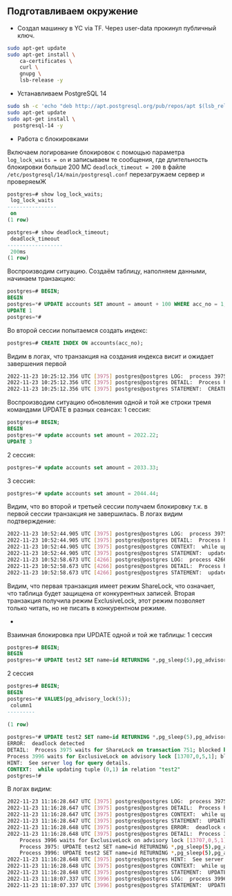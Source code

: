 
## Подготавливаем окружение
- Создал машинку в YC via TF. Через user-data прокинул публичный ключ.
```bash
sudo apt-get update
sudo apt-get install \
    ca-certificates \
    curl \
    gnupg \
    lsb-release -y
```


- Устанавливаем PostgreSQL 14
```bash
sudo sh -c 'echo "deb http://apt.postgresql.org/pub/repos/apt $(lsb_release -cs)-pgdg main" > /etc/apt/sources.list.d/pgdg.list' && wget --quiet -O - https://www.postgresql.org/media/keys/ACCC4CF8.asc | sudo apt-key add - 
sudo apt-get update
sudo apt-get install \
  postgresql-14 -y
```

- Работа с блокировками

Включаем логирование блокировок с помощью параметра ```log_lock_waits = on``` и записываем те сообщения, где длительность блокировки больше 200 МС ```deadlock_timeout = 200``` в файле ```/etc/postgresql/14/main/postgresql.conf``` перезагружаем сервер и проверяемЖ
```SQL
postgres=# show log_lock_waits;
 log_lock_waits 
----------------
 on
(1 row)

postgres=# show deadlock_timeout;
 deadlock_timeout 
------------------
 200ms
(1 row)
```

Воспроизводим ситуацию. Создаём таблицу, наполняем данными, начинаем транзакцию:
```SQL
postgres=# BEGIN;
BEGIN
postgres=*# UPDATE accounts SET amount = amount + 100 WHERE acc_no = 1;
UPDATE 1
postgres=*# 
```
Во второй сессии попытаемся создать индекс:
```SQL
postgres=# CREATE INDEX ON accounts(acc_no);

```
Видим в логах, что транзакция на создания индекса висит и ожидает завершения первой
```bash
2022-11-23 10:25:12.356 UTC [3975] postgres@postgres LOG:  process 3975 still waiting for ShareLock on relation 16387 of database 13707 after 200.150 ms
2022-11-23 10:25:12.356 UTC [3975] postgres@postgres DETAIL:  Process holding the lock: 3996. Wait queue: 3975.
2022-11-23 10:25:12.356 UTC [3975] postgres@postgres STATEMENT:  CREATE INDEX ON accounts(acc_no);
```

Воспроизводим ситуацию обновления одной и той же строки тремя командами UPDATE в разных сеансах:
1 сессия:
```SQL
postgres=# BEGIN;
BEGIN
postgres=*# update accounts set amount = 2022.22;
UPDATE 3

```
2 сессия:
```SQL
postgres=*# update accounts set amount = 2033.33;

```

3 сессия:
```SQL
postgres=*# update accounts set amount = 2044.44;
```
Видим, что во второй и третьей сессии получаем блокировку т.к. в первой сессии транзакция не завершилась. В логах видим подтверждение:
```bash
2022-11-23 10:52:44.905 UTC [3975] postgres@postgres LOG:  process 3975 still waiting for ShareLock on transaction 745 after 200.113 ms
2022-11-23 10:52:44.905 UTC [3975] postgres@postgres DETAIL:  Process holding the lock: 3996. Wait queue: 3975.
2022-11-23 10:52:44.905 UTC [3975] postgres@postgres CONTEXT:  while updating tuple (0,2) in relation "accounts"
2022-11-23 10:52:44.905 UTC [3975] postgres@postgres STATEMENT:  update accounts set amount = 2033.33;
2022-11-23 10:52:58.673 UTC [4266] postgres@postgres LOG:  process 4266 still waiting for ExclusiveLock on tuple (0,2) of relation 16387 of database 13707 after 200.170 ms
2022-11-23 10:52:58.673 UTC [4266] postgres@postgres DETAIL:  Process holding the lock: 3975. Wait queue: 4266.
2022-11-23 10:52:58.673 UTC [4266] postgres@postgres STATEMENT:  update accounts set amount = 2044.44;
```
Видим, что первая транзакция имеет режим ShareLock, что означает, что таблица будет защищена от конкурентных записей. 
Вторая транзакция получила режим ExclusiveLock, этот режим позволяет только читать, но не писать в конкурентном режиме.


*
Взаимная блокировка при UPDATE одной и той же таблицы:
1 сессия
```SQL
postgres=# BEGIN;
BEGIN
postgres=*# UPDATE test2 SET name=id RETURNING *,pg_sleep(5),pg_advisory_lock(id);
```
2 сессия
```SQL
postgres=# BEGIN;
BEGIN
postgres=*# VALUES(pg_advisory_lock(5));
 column1 
---------
  
(1 row)

postgres=*# UPDATE test2 SET name=id RETURNING *,pg_sleep(5),pg_advisory_lock(5+id);
ERROR:  deadlock detected
DETAIL:  Process 3975 waits for ShareLock on transaction 751; blocked by process 3996.
Process 3996 waits for ExclusiveLock on advisory lock [13707,0,5,1]; blocked by process 3975.
HINT:  See server log for query details.
CONTEXT:  while updating tuple (0,1) in relation "test2"
postgres=!# 

```
В логах видим:
```bash
2022-11-23 11:16:28.647 UTC [3975] postgres@postgres LOG:  process 3975 detected deadlock while waiting for ShareLock on transaction 751 after 200.160 ms
2022-11-23 11:16:28.647 UTC [3975] postgres@postgres DETAIL:  Process holding the lock: 3996. Wait queue: .
2022-11-23 11:16:28.647 UTC [3975] postgres@postgres CONTEXT:  while updating tuple (0,1) in relation "test2"
2022-11-23 11:16:28.647 UTC [3975] postgres@postgres STATEMENT:  UPDATE test2 SET name=id RETURNING *,pg_sleep(5),pg_advisory_lock(5+id);
2022-11-23 11:16:28.648 UTC [3975] postgres@postgres ERROR:  deadlock detected
2022-11-23 11:16:28.648 UTC [3975] postgres@postgres DETAIL:  Process 3975 waits for ShareLock on transaction 751; blocked by process 3996.
	Process 3996 waits for ExclusiveLock on advisory lock [13707,0,5,1]; blocked by process 3975.
	Process 3975: UPDATE test2 SET name=id RETURNING *,pg_sleep(5),pg_advisory_lock(5+id);
	Process 3996: UPDATE test2 SET name=id RETURNING *,pg_sleep(5),pg_advisory_lock(id);
2022-11-23 11:16:28.648 UTC [3975] postgres@postgres HINT:  See server log for query details.
2022-11-23 11:16:28.648 UTC [3975] postgres@postgres CONTEXT:  while updating tuple (0,1) in relation "test2"
2022-11-23 11:16:28.648 UTC [3975] postgres@postgres STATEMENT:  UPDATE test2 SET name=id RETURNING *,pg_sleep(5),pg_advisory_lock(5+id);
2022-11-23 11:18:07.337 UTC [3996] postgres@postgres LOG:  process 3996 acquired ExclusiveLock on advisory lock [13707,0,5,1] after 105625.137 ms
2022-11-23 11:18:07.337 UTC [3996] postgres@postgres STATEMENT:  UPDATE test2 SET name=id RETURNING *,pg_sleep(5),pg_advisory_lock(id);

```